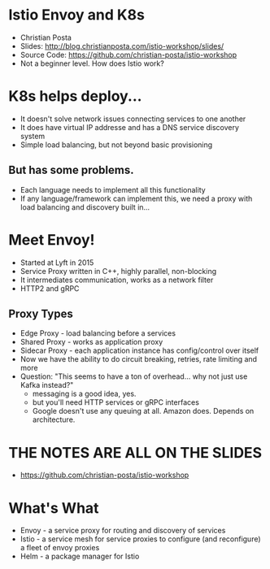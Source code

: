 # Istio Envoy and K8s
* Christian Posta
* Slides: http://blog.christianposta.com/istio-workshop/slides/
* Source Code: https://github.com/christian-posta/istio-workshop
* Not a beginner level. How does Istio work?

# K8s helps deploy...
* It doesn't solve network issues connecting services to one another
* It does have virtual IP addresse and has a DNS service discovery system
* Simple load balancing, but not beyond basic provisioning

## But has some problems.
* Each language needs to implement all this functionality
* If any language/framework can implement this, we need a proxy with load balancing and discovery built in...

# Meet Envoy!
* Started at Lyft in 2015
* Service Proxy written in C++, highly parallel, non-blocking
* It intermediates communication, works as a network filter
* HTTP2 and gRPC

## Proxy Types
* Edge Proxy - load balancing before a services
* Shared Proxy - works as application proxy
* Sidecar Proxy - each application instance has config/control over itself
* Now we have the ability to do circuit breaking, retries, rate limiting and more
* Question: "This seems to have a ton of overhead... why not just use Kafka instead?"
  * messaging is a good idea, yes.
  * but you'll need HTTP services or gRPC interfaces
  * Google doesn't use any queuing at all. Amazon does. Depends on architecture.

# THE NOTES ARE ALL ON THE SLIDES
* https://github.com/christian-posta/istio-workshop

# What's What
* Envoy - a service proxy for routing and discovery of services
* Istio - a service mesh for service proxies to configure (and reconfigure) a fleet of envoy proxies
* Helm - a package manager for Istio
